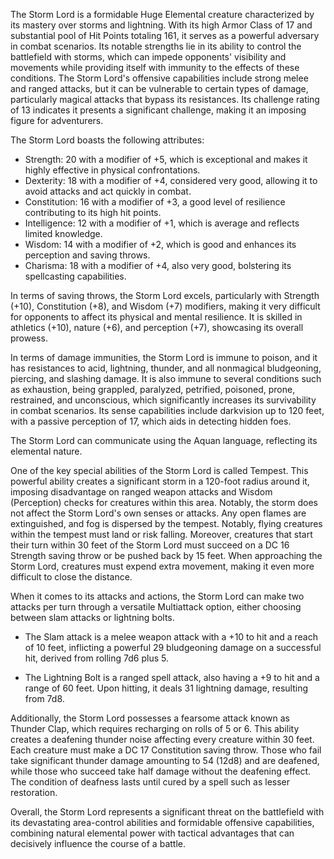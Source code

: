 The Storm Lord is a formidable Huge Elemental creature characterized by its mastery over storms and lightning. With its high Armor Class of 17 and substantial pool of Hit Points totaling 161, it serves as a powerful adversary in combat scenarios. Its notable strengths lie in its ability to control the battlefield with storms, which can impede opponents' visibility and movements while providing itself with immunity to the effects of these conditions. The Storm Lord's offensive capabilities include strong melee and ranged attacks, but it can be vulnerable to certain types of damage, particularly magical attacks that bypass its resistances. Its challenge rating of 13 indicates it presents a significant challenge, making it an imposing figure for adventurers.

The Storm Lord boasts the following attributes: 

- Strength: 20 with a modifier of +5, which is exceptional and makes it highly effective in physical confrontations.
- Dexterity: 18 with a modifier of +4, considered very good, allowing it to avoid attacks and act quickly in combat.
- Constitution: 16 with a modifier of +3, a good level of resilience contributing to its high hit points.
- Intelligence: 12 with a modifier of +1, which is average and reflects limited knowledge.
- Wisdom: 14 with a modifier of +2, which is good and enhances its perception and saving throws.
- Charisma: 18 with a modifier of +4, also very good, bolstering its spellcasting capabilities.

In terms of saving throws, the Storm Lord excels, particularly with Strength (+10), Constitution (+8), and Wisdom (+7) modifiers, making it very difficult for opponents to affect its physical and mental resilience. It is skilled in athletics (+10), nature (+6), and perception (+7), showcasing its overall prowess. 

In terms of damage immunities, the Storm Lord is immune to poison, and it has resistances to acid, lightning, thunder, and all nonmagical bludgeoning, piercing, and slashing damage. It is also immune to several conditions such as exhaustion, being grappled, paralyzed, petrified, poisoned, prone, restrained, and unconscious, which significantly increases its survivability in combat scenarios. Its sense capabilities include darkvision up to 120 feet, with a passive perception of 17, which aids in detecting hidden foes.

The Storm Lord can communicate using the Aquan language, reflecting its elemental nature. 

One of the key special abilities of the Storm Lord is called Tempest. This powerful ability creates a significant storm in a 120-foot radius around it, imposing disadvantage on ranged weapon attacks and Wisdom (Perception) checks for creatures within this area. Notably, the storm does not affect the Storm Lord's own senses or attacks. Any open flames are extinguished, and fog is dispersed by the tempest. Notably, flying creatures within the tempest must land or risk falling. Moreover, creatures that start their turn within 30 feet of the Storm Lord must succeed on a DC 16 Strength saving throw or be pushed back by 15 feet. When approaching the Storm Lord, creatures must expend extra movement, making it even more difficult to close the distance.

When it comes to its attacks and actions, the Storm Lord can make two attacks per turn through a versatile Multiattack option, either choosing between slam attacks or lightning bolts. 

- The Slam attack is a melee weapon attack with a +10 to hit and a reach of 10 feet, inflicting a powerful 29 bludgeoning damage on a successful hit, derived from rolling 7d6 plus 5.
  
- The Lightning Bolt is a ranged spell attack, also having a +9 to hit and a range of 60 feet. Upon hitting, it deals 31 lightning damage, resulting from 7d8.

Additionally, the Storm Lord possesses a fearsome attack known as Thunder Clap, which requires recharging on rolls of 5 or 6. This ability creates a deafening thunder noise affecting every creature within 30 feet. Each creature must make a DC 17 Constitution saving throw. Those who fail take significant thunder damage amounting to 54 (12d8) and are deafened, while those who succeed take half damage without the deafening effect. The condition of deafness lasts until cured by a spell such as lesser restoration.

Overall, the Storm Lord represents a significant threat on the battlefield with its devastating area-control abilities and formidable offensive capabilities, combining natural elemental power with tactical advantages that can decisively influence the course of a battle.